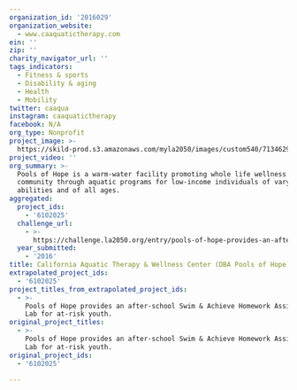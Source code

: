 ```yaml
---
organization_id: '2016029'
organization_website:
  - www.caaquatictherapy.com
ein: ''
zip: ''
charity_navigator_url: ''
tags_indicators:
  - Fitness & sports
  - Disability & aging
  - Health
  - Mobility
twitter: caaqua
instagram: caaquatictherapy
facebook: N/A
org_type: Nonprofit
project_image: >-
  https://skild-prod.s3.amazonaws.com/myla2050/images/custom540/7134629065741-team91.jpg
project_video: ''
org_summary: >-
  Pools of Hope is a warm-water facility promoting whole life wellness in our
  community through aquatic programs for low-income individuals of varying
  abilities and of all ages.
aggregated:
  project_ids:
    - '6102025'
  challenge_url:
    - >-
      https://challenge.la2050.org/entry/pools-of-hope-provides-an-after-school-swim-achieve-homework-assistance-lab-for-at-risk-youth
  year_submitted:
    - '2016'
title: California Aquatic Therapy & Wellness Center (DBA Pools of Hope)
extrapolated_project_ids:
  - '6102025'
project_titles_from_extrapolated_project_ids:
  - >-
    Pools of Hope provides an after-school Swim & Achieve Homework Assistance
    Lab for at-risk youth.
original_project_titles:
  - >-
    Pools of Hope provides an after-school Swim & Achieve Homework Assistance
    Lab for at-risk youth.
original_project_ids:
  - '6102025'

---
```

